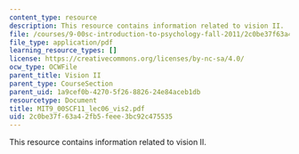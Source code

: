 ```yaml
---
content_type: resource
description: This resource contains information related to vision II.
file: /courses/9-00sc-introduction-to-psychology-fall-2011/2c0be37f63a42fb5feee3bc92c475535_MIT9_00SCF11_lec06_vis2.pdf
file_type: application/pdf
learning_resource_types: []
license: https://creativecommons.org/licenses/by-nc-sa/4.0/
ocw_type: OCWFile
parent_title: Vision II
parent_type: CourseSection
parent_uid: 1a9cef0b-4270-5f26-8826-24e84aceb1db
resourcetype: Document
title: MIT9_00SCF11_lec06_vis2.pdf
uid: 2c0be37f-63a4-2fb5-feee-3bc92c475535
---
```

This resource contains information related to vision II.